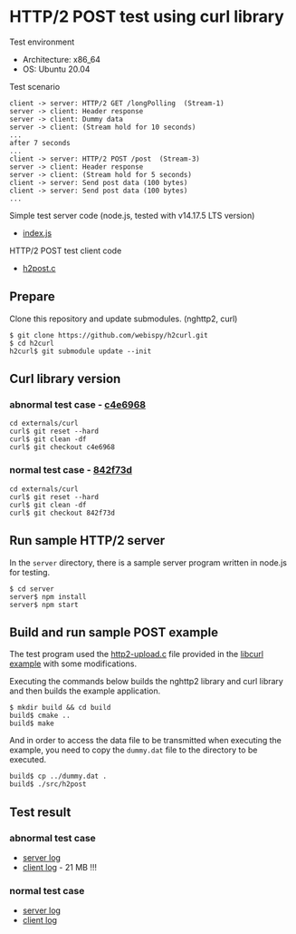 # HTTP/2 POST test using curl library

Test environment
* Architecture: x86_64
* OS: Ubuntu 20.04

Test scenario

    client -> server: HTTP/2 GET /longPolling  (Stream-1)
    server -> client: Header response
    server -> client: Dummy data
    server -> client: (Stream hold for 10 seconds)
    ...
    after 7 seconds
    ...
    client -> server: HTTP/2 POST /post  (Stream-3)
    server -> client: Header response
    server -> client: (Stream hold for 5 seconds)
    client -> server: Send post data (100 bytes)
    client -> server: Send post data (100 bytes)
    ...

Simple test server code (node.js, tested with v14.17.5 LTS version)
* [index.js](server/index.js)

HTTP/2 POST test client code
* [h2post.c](src/h2post.c)

## Prepare

Clone this repository and update submodules. (nghttp2, curl)

    $ git clone https://github.com/webispy/h2curl.git
    $ cd h2curl
    h2curl$ git submodule update --init

## Curl library version

### abnormal test case - [c4e6968](https://github.com/curl/curl/commit/c4e6968127e876b01e5e0b4b7cdbc49d5267530c)

    cd externals/curl
    curl$ git reset --hard
    curl$ git clean -df
    curl$ git checkout c4e6968

### normal test case - [842f73d](https://github.com/curl/curl/commit/842f73de58f38bd6e285e08bbd1adb6c17cb62cd)

    cd externals/curl
    curl$ git reset --hard
    curl$ git clean -df
    curl$ git checkout 842f73d

## Run sample HTTP/2 server

In the `server` directory, there is a sample server program written in node.js for testing.

    $ cd server
    server$ npm install
    server$ npm start

## Build and run sample POST example

The test program used the [http2-upload.c](https://curl.se/libcurl/c/http2-upload.html) file provided in the [libcurl example](https://curl.se/libcurl/c/example.html) with some modifications.

Executing the commands below builds the nghttp2 library and curl library and then builds the example application.

    $ mkdir build && cd build
    build$ cmake ..
    build$ make

And in order to access the data file to be transmitted when executing the example, you need to copy the `dummy.dat` file to the directory to be executed.

    build$ cp ../dummy.dat .
    build$ ./src/h2post

## Test result

### abnormal test case

* [server log](log/fail_server.log)
* [client log](log/fail_client.log) - 21 MB !!!

### normal test case

* [server log](log/ok_server.log)
* [client log](log/ok_client.log)

